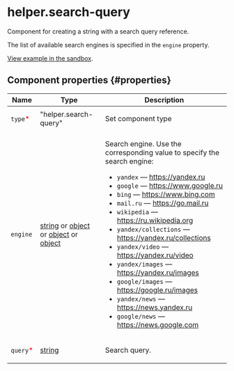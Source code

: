 # helper.search-query

Component for creating a string with a search query reference.

The list of available search engines is specified in the `engine` property.

[View example in the sandbox](https://clck.ru/TRCLB).

## Component properties {#properties}

| Name                                      | Type                                                                                                                                                                                                                                                                                                                                         | Description                                                                                                                                                                                                                                                                                                                                                                                                                                                                                                                                                                                                            |
| ----------------------------------------- | -------------------------------------------------------------------------------------------------------------------------------------------------------------------------------------------------------------------------------------------------------------------------------------------------------------------------------------------- | ---------------------------------------------------------------------------------------------------------------------------------------------------------------------------------------------------------------------------------------------------------------------------------------------------------------------------------------------------------------------------------------------------------------------------------------------------------------------------------------------------------------------------------------------------------------------------------------------------------------------- |
| `type`<span style="color: red">\*</span>  | "helper.search-query"                                                                                                                                                                                                                                                                                                                        | <p>Set component type</p>                                                                                                                                                                                                                                                                                                                                                                                                                                                                                                                                                                                              |
| `engine`                                  | <a class="xref popup-link" href="../concepts/types.dita#types/string">string</a> or <a class="xref popup-link" href="../concepts/types.dita#types/object">object</a> or <a class="xref popup-link" href="../concepts/types.dita#types/object">object</a> or <a class="xref popup-link" href="../concepts/types.dita#types/object">object</a> | <p>Search engine. Use the corresponding value to specify the search engine: </p><ul><li>`yandex` — https://yandex.ru</li><li>`google` — https://www.google.ru</li><li>`bing` — https://www.bing.com</li><li>`mail.ru` — https://go.mail.ru</li><li>`wikipedia` — https://ru.wikipedia.org</li><li>`yandex/collections` — https://yandex.ru/collections</li><li>`yandex/video` — https://yandex.ru/video</li><li>`yandex/images` — https://yandex.ru/images</li><li>`google/images` — https://google.ru/images</li><li>`yandex/news` — https://news.yandex.ru</li><li>`google/news` — https://news.google.com</li></ul> |
| `query`<span style="color: red">\*</span> | <a class="xref popup-link" href="../concepts/types.dita#types/string">string</a>                                                                                                                                                                                                                                                             | <p>Search query.</p>                                                                                                                                                                                                                                                                                                                                                                                                                                                                                                                                                                                                   |
